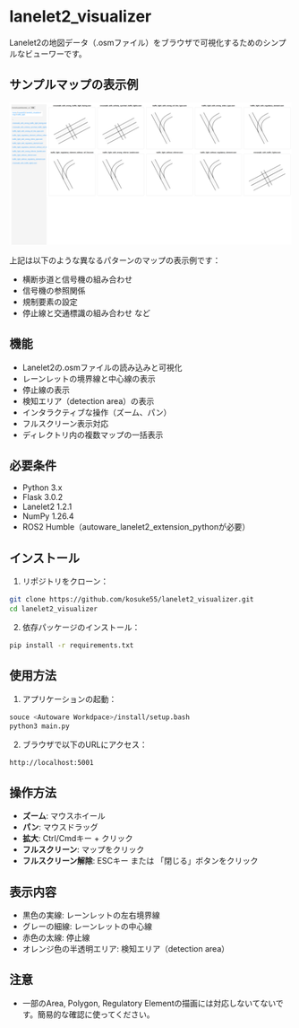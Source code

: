 # lanelet2_visualizer

Lanelet2の地図データ（.osmファイル）をブラウザで可視化するためのシンプルなビューワーです。

## サンプルマップの表示例

![サンプルマップの表示例](images/sample_maps.png)

上記は以下のような異なるパターンのマップの表示例です：
- 横断歩道と信号機の組み合わせ
- 信号機の参照関係
- 規制要素の設定
- 停止線と交通標識の組み合わせ
など

## 機能

- Lanelet2の.osmファイルの読み込みと可視化
- レーンレットの境界線と中心線の表示
- 停止線の表示
- 検知エリア（detection area）の表示
- インタラクティブな操作（ズーム、パン）
- フルスクリーン表示対応
- ディレクトリ内の複数マップの一括表示

## 必要条件

- Python 3.x
- Flask 3.0.2
- Lanelet2 1.2.1
- NumPy 1.26.4
- ROS2 Humble（autoware_lanelet2_extension_pythonが必要）

## インストール

1. リポジトリをクローン：
```bash
git clone https://github.com/kosuke55/lanelet2_visualizer.git
cd lanelet2_visualizer
```

2. 依存パッケージのインストール：
```bash
pip install -r requirements.txt
```

## 使用方法

1. アプリケーションの起動：
```bash
souce <Autoware Workdpace>/install/setup.bash
python3 main.py
```

2. ブラウザで以下のURLにアクセス：
```
http://localhost:5001
```

## 操作方法

- **ズーム**: マウスホイール
- **パン**: マウスドラッグ
- **拡大**: Ctrl/Cmdキー + クリック
- **フルスクリーン**: マップをクリック
- **フルスクリーン解除**: ESCキー または 「閉じる」ボタンをクリック

## 表示内容

- 黒色の実線: レーンレットの左右境界線
- グレーの細線: レーンレットの中心線
- 赤色の太線: 停止線
- オレンジ色の半透明エリア: 検知エリア（detection area）

## 注意
- 一部のArea, Polygon, Regulatory Elementの描画には対応しないてないです。簡易的な確認に使ってください。
